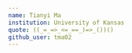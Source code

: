 ```yaml
---
name: Tianyi Ma
institution: University of Kansas
quote: ((_=_=>_<=_==_)=>_())()
github_user: tma02
---
```


